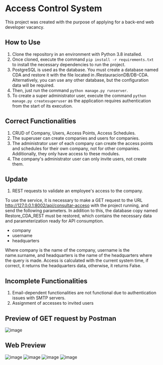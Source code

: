 # Access Control System

This project was created with the purpose of applying for a back-end web developer vacancy.

## How to Use

1. Clone the repository in an environment with Python 3.8 installed.
2. Once cloned, execute the command `pip install -r requirements.txt` to install the necessary dependencies to run the project.
3. PostgreSQL is used as the database. You must create a database named CDA and restore it with the file located in /RestauracionDB/DB-CDA. Alternatively, you can use any other database, but the configuration data will be required.
4. Then, just run the command `python manage.py runserver`.
5. To create a super administrator user, execute the command `python manage.py createsuperuser` as the application requires authentication from the start of its execution.

## Correct Functionalities
1. CRUD of Company, Users, Access Points, Access Schedules.
2. The superuser can create companies and users for companies.
3. The administrator user of each company can create the access points and schedules for their own company, not for other companies. Additionally, they only have access to these modules.
4. The company's administrator user can only invite users, not create them.

## Update
1. REST requests to validate an employee's access to the company.

To use the service, it is necessary to make a GET request to the URL http://127.0.0.1:8002/api/consultar-acceso with the project running, and send the following parameters. In addition to this, the database copy named Restore_CDA_REST must be restored, which contains the necessary data and parameterization ready for API consumption.
- company
- username
- headquarters

Where company is the name of the company, username is the name.surname, and headquarters is the name of the headquarters where the query is made.
Access is calculated with the current system time, if correct, it returns the headquarters data, otherwise, it returns False.

## Incomplete Functionalities
1. Email-dependent functionalities are not functional due to authentication issues with SMTP servers.
2. Assignment of accesses to invited users

## Preview of GET request by Postman
![image](https://user-images.githubusercontent.com/37114980/165379043-2b2a5572-5c68-426f-8228-60d0cf24efe5.png)

## Web Preview
![image](https://user-images.githubusercontent.com/37114980/164785407-f5b2abba-c736-4c5b-9756-9f0d2565c0b6.png)
![image](https://user-images.githubusercontent.com/37114980/164785513-29e78f20-d8e8-46b2-8643-0e0f139aad69.png)
![image](https://user-images.githubusercontent.com/37114980/164785535-38b7c5d6-9de9-42b9-b15b-77c36043140b.png)
![image](https://user-images.githubusercontent.com/37114980/164785589-f78b949c-4bad-46d2-8c35-ceaae12532bf.png)




